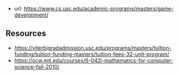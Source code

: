 
- url: https://www.cs.usc.edu/academic-programs/masters/game-development/

## Resources

- https://viterbigradadmission.usc.edu/programs/masters/tuition-funding/tuition-funding-masters/tuition-fees-32-unit-program/
- https://ocw.mit.edu/courses/6-042j-mathematics-for-computer-science-fall-2010/